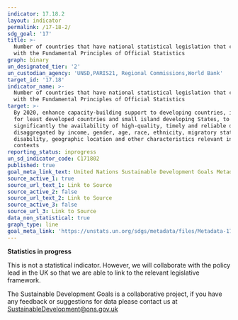```yaml
---
indicator: 17.18.2
layout: indicator
permalink: /17-18-2/
sdg_goal: '17'
title: >-
  Number of countries that have national statistical legislation that complies
  with the Fundamental Principles of Official Statistics
graph: binary
un_designated_tier: '2'
un_custodian_agency: 'UNSD,PARIS21, Regional Commissions,World Bank'
target_id: '17.18'
indicator_name: >-
  Number of countries that have national statistical legislation that complies
  with the Fundamental Principles of Official Statistics
target: >-
  By 2020, enhance capacity-building support to developing countries, including
  for least developed countries and small island developing States, to increase
  significantly the availability of high-quality, timely and reliable data
  disaggregated by income, gender, age, race, ethnicity, migratory status,
  disability, geographic location and other characteristics relevant in national
  contexts
reporting_status: inprogress
un_sd_indicator_code: C171802
published: true
goal_meta_link_text: United Nations Sustainable Development Goals Metadata (pdf 468kB)
source_active_1: true
source_url_text_1: Link to Source
source_active_2: false
source_url_text_2: Link to Source
source_active_3: false
source_url_3: Link to Source
data_non_statistical: true
graph_type: line
goal_meta_link: 'https://unstats.un.org/sdgs/metadata/files/Metadata-17-18-02.pdf'
---
```

**Statistics in progress**               

This is not a statistical indicator. However, we will collaborate with the policy lead in the UK so that we are able to link to the relevant legislative framework.

The Sustainable Development Goals is a collaborative project, if you have any feedback or suggestions for data please contact us at <SustainableDevelopment@ons.gov.uk>
